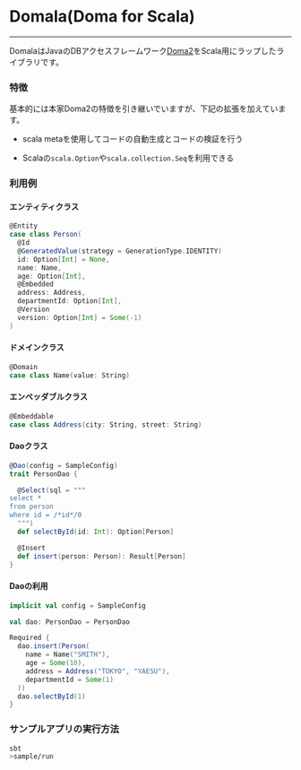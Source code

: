 # Domala(Doma for Scala)
------------------
DomalaはJavaのDBアクセスフレームワーク[Doma2](https://github.com/domaframework/doma)をScala用にラップしたライブラリです。

### 特徴

基本的には本家Doma2の特徴を引き継いでいますが、下記の拡張を加えています。

- scala metaを使用してコードの自動生成とコードの検証を行う

- Scalaの`scala.Option`や`scala.collection.Seq`を利用できる

### 利用例

#### エンティティクラス

```scala
@Entity
case class Person(
  @Id
  @GeneratedValue(strategy = GenerationType.IDENTITY)
  id: Option[Int] = None,
  name: Name,
  age: Option[Int],
  @Embedded
  address: Address,
  departmentId: Option[Int],
  @Version
  version: Option[Int] = Some(-1)
)
```

#### ドメインクラス

```scala
@Domain
case class Name(value: String)
```

#### エンベッダブルクラス

```scala
@Embeddable
case class Address(city: String, street: String)
```

#### Daoクラス

```scala
@Dao(config = SampleConfig)
trait PersonDao {

  @Select(sql = """
select *
from person
where id = /*id*/0
  """)
  def selectById(id: Int): Option[Person]

  @Insert
  def insert(person: Person): Result[Person]
}
```

#### Daoの利用
```scala
implicit val config = SampleConfig

val dao: PersonDao = PersonDao

Required {
  dao.insert(Person(
    name = Name("SMITH"),
    age = Some(10),
    address = Address("TOKYO", "YAESU"),
    departmentId = Some(1)
  ))
  dao.selectById(1)
}
```


### サンプルアプリの実行方法

```sh
sbt
>sample/run
```
